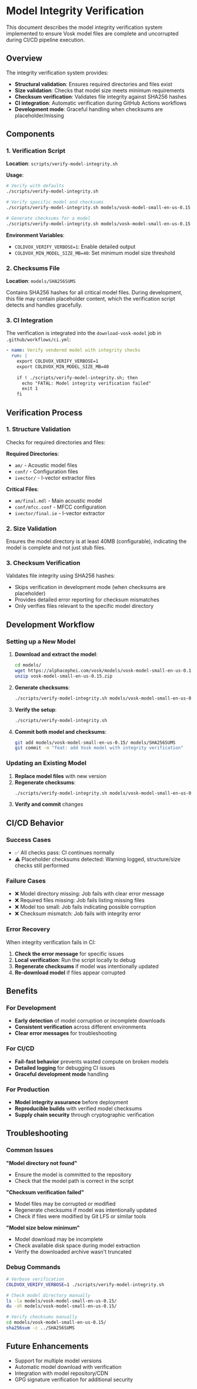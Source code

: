 # Model Integrity Verification

This document describes the model integrity verification system implemented to ensure Vosk model files are complete and uncorrupted during CI/CD pipeline execution.

## Overview

The integrity verification system provides:

- **Structural validation**: Ensures required directories and files exist
- **Size validation**: Checks that model size meets minimum requirements  
- **Checksum verification**: Validates file integrity against SHA256 hashes
- **CI integration**: Automatic verification during GitHub Actions workflows
- **Development mode**: Graceful handling when checksums are placeholder/missing

## Components

### 1. Verification Script

**Location**: `scripts/verify-model-integrity.sh`

**Usage**:
```bash
# Verify with defaults
./scripts/verify-model-integrity.sh

# Verify specific model and checksums
./scripts/verify-model-integrity.sh models/vosk-model-small-en-us-0.15 models/SHA256SUMS verify

# Generate checksums for a model
./scripts/verify-model-integrity.sh models/vosk-model-small-en-us-0.15 models/SHA256SUMS generate
```

**Environment Variables**:
- `COLDVOX_VERIFY_VERBOSE=1`: Enable detailed output
- `COLDVOX_MIN_MODEL_SIZE_MB=40`: Set minimum model size threshold

### 2. Checksums File

**Location**: `models/SHA256SUMS`

Contains SHA256 hashes for all critical model files. During development, this file may contain placeholder content, which the verification script detects and handles gracefully.

### 3. CI Integration

The verification is integrated into the `download-vosk-model` job in `.github/workflows/ci.yml`:

```yaml
- name: Verify vendored model with integrity checks
  run: |
    export COLDVOX_VERIFY_VERBOSE=1
    export COLDVOX_MIN_MODEL_SIZE_MB=40
    
    if ! ./scripts/verify-model-integrity.sh; then
      echo "FATAL: Model integrity verification failed"
      exit 1
    fi
```

## Verification Process

### 1. Structure Validation

Checks for required directories and files:

**Required Directories**:
- `am/` - Acoustic model files
- `conf/` - Configuration files  
- `ivector/` - I-vector extractor files

**Critical Files**:
- `am/final.mdl` - Main acoustic model
- `conf/mfcc.conf` - MFCC configuration
- `ivector/final.ie` - I-vector extractor

### 2. Size Validation

Ensures the model directory is at least 40MB (configurable), indicating the model is complete and not just stub files.

### 3. Checksum Verification

Validates file integrity using SHA256 hashes:

- Skips verification in development mode (when checksums are placeholder)
- Provides detailed error reporting for checksum mismatches
- Only verifies files relevant to the specific model directory

## Development Workflow

### Setting up a New Model

1. **Download and extract the model**:
   ```bash
   cd models/
   wget https://alphacephei.com/vosk/models/vosk-model-small-en-us-0.15.zip
   unzip vosk-model-small-en-us-0.15.zip
   ```

2. **Generate checksums**:
   ```bash
   ./scripts/verify-model-integrity.sh models/vosk-model-small-en-us-0.15 models/SHA256SUMS generate
   ```

3. **Verify the setup**:
   ```bash
   ./scripts/verify-model-integrity.sh
   ```

4. **Commit both model and checksums**:
   ```bash
   git add models/vosk-model-small-en-us-0.15/ models/SHA256SUMS
   git commit -m "feat: add Vosk model with integrity verification"
   ```

### Updating an Existing Model

1. **Replace model files** with new version
2. **Regenerate checksums**:
   ```bash
   ./scripts/verify-model-integrity.sh models/vosk-model-small-en-us-0.15 models/SHA256SUMS generate
   ```
3. **Verify and commit** changes

## CI/CD Behavior

### Success Cases
- ✅ All checks pass: CI continues normally
- ⚠️ Placeholder checksums detected: Warning logged, structure/size checks still performed

### Failure Cases  
- ❌ Model directory missing: Job fails with clear error message
- ❌ Required files missing: Job fails listing missing files
- ❌ Model too small: Job fails indicating possible corruption
- ❌ Checksum mismatch: Job fails with integrity error

### Error Recovery

When integrity verification fails in CI:

1. **Check the error message** for specific issues
2. **Local verification**: Run the script locally to debug
3. **Regenerate checksums** if model was intentionally updated
4. **Re-download model** if files appear corrupted

## Benefits

### For Development
- **Early detection** of model corruption or incomplete downloads
- **Consistent verification** across different environments
- **Clear error messages** for troubleshooting

### For CI/CD
- **Fail-fast behavior** prevents wasted compute on broken models
- **Detailed logging** for debugging CI issues
- **Graceful development mode** handling

### For Production
- **Model integrity assurance** before deployment
- **Reproducible builds** with verified model checksums
- **Supply chain security** through cryptographic verification

## Troubleshooting

### Common Issues

**"Model directory not found"**
- Ensure the model is committed to the repository
- Check that the model path is correct in the script

**"Checksum verification failed"** 
- Model files may be corrupted or modified
- Regenerate checksums if model was intentionally updated
- Check if files were modified by Git LFS or similar tools

**"Model size below minimum"**
- Model download may be incomplete
- Check available disk space during model extraction
- Verify the downloaded archive wasn't truncated

### Debug Commands

```bash
# Verbose verification
COLDVOX_VERIFY_VERBOSE=1 ./scripts/verify-model-integrity.sh

# Check model directory manually
ls -la models/vosk-model-small-en-us-0.15/
du -sh models/vosk-model-small-en-us-0.15/

# Verify checksums manually
cd models/vosk-model-small-en-us-0.15/
sha256sum -c ../SHA256SUMS
```

## Future Enhancements

- Support for multiple model versions
- Automatic model download with verification
- Integration with model repository/CDN
- GPG signature verification for additional security